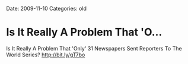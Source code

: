 Date: 2009-11-10
Categories: old

# Is It Really A Problem That 'O...

Is It Really A Problem That 'Only' 31 Newspapers Sent Reporters To The World Series? <a href="http://bit.ly/gT7bo" rel="nofollow">http://bit.ly/gT7bo</a>
